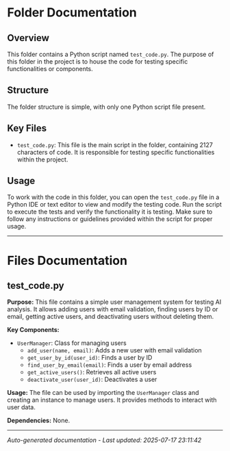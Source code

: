 # Folder Documentation

## Overview
This folder contains a Python script named `test_code.py`. The purpose of this folder in the project is to house the code for testing specific functionalities or components.

## Structure
The folder structure is simple, with only one Python script file present.

## Key Files
- `test_code.py`: This file is the main script in the folder, containing 2127 characters of code. It is responsible for testing specific functionalities within the project.

## Usage
To work with the code in this folder, you can open the `test_code.py` file in a Python IDE or text editor to view and modify the testing code. Run the script to execute the tests and verify the functionality it is testing. Make sure to follow any instructions or guidelines provided within the script for proper usage.

---

# Files Documentation

## test_code.py

**Purpose:** This file contains a simple user management system for testing AI analysis. It allows adding users with email validation, finding users by ID or email, getting active users, and deactivating users without deleting them.

**Key Components:**
- `UserManager`: Class for managing users
  - `add_user(name, email)`: Adds a new user with email validation
  - `get_user_by_id(user_id)`: Finds a user by ID
  - `find_user_by_email(email)`: Finds a user by email address
  - `get_active_users()`: Retrieves all active users
  - `deactivate_user(user_id)`: Deactivates a user

**Usage:** The file can be used by importing the `UserManager` class and creating an instance to manage users. It provides methods to interact with user data.

**Dependencies:** None.

---
*Auto-generated documentation - Last updated: 2025-07-17 23:11:42*
